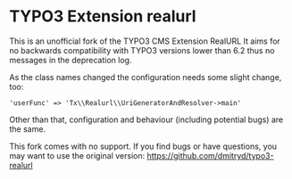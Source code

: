 TYPO3 Extension realurl
=======================

This is an unofficial fork of the TYPO3 CMS Extension RealURL
It aims for no backwards compatibility with TYPO3 versions lower than 6.2 thus no messages in the deprecation log.

As the class names changed the configuration needs some slight change, too:

```'userFunc' => 'Tx\\Realurl\\UriGeneratorAndResolver->main'```

Other than that, configuration and behaviour (including potential bugs) are the same.

This fork comes with no support. If you find bugs or have questions, you may want to use the original version:
https://github.com/dmitryd/typo3-realurl
